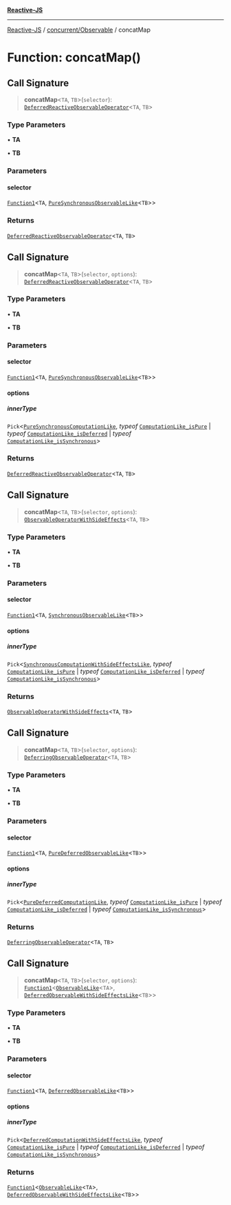 [**Reactive-JS**](../../../README.md)

***

[Reactive-JS](../../../README.md) / [concurrent/Observable](../README.md) / concatMap

# Function: concatMap()

## Call Signature

> **concatMap**\<`TA`, `TB`\>(`selector`): [`DeferredReactiveObservableOperator`](../type-aliases/DeferredReactiveObservableOperator.md)\<`TA`, `TB`\>

### Type Parameters

• **TA**

• **TB**

### Parameters

#### selector

[`Function1`](../../../functions/type-aliases/Function1.md)\<`TA`, [`PureSynchronousObservableLike`](../../interfaces/PureSynchronousObservableLike.md)\<`TB`\>\>

### Returns

[`DeferredReactiveObservableOperator`](../type-aliases/DeferredReactiveObservableOperator.md)\<`TA`, `TB`\>

## Call Signature

> **concatMap**\<`TA`, `TB`\>(`selector`, `options`): [`DeferredReactiveObservableOperator`](../type-aliases/DeferredReactiveObservableOperator.md)\<`TA`, `TB`\>

### Type Parameters

• **TA**

• **TB**

### Parameters

#### selector

[`Function1`](../../../functions/type-aliases/Function1.md)\<`TA`, [`PureSynchronousObservableLike`](../../interfaces/PureSynchronousObservableLike.md)\<`TB`\>\>

#### options

##### innerType

`Pick`\<[`PureSynchronousComputationLike`](../../../computations/interfaces/PureSynchronousComputationLike.md), *typeof* [`ComputationLike_isPure`](../../../computations/variables/ComputationLike_isPure.md) \| *typeof* [`ComputationLike_isDeferred`](../../../computations/variables/ComputationLike_isDeferred.md) \| *typeof* [`ComputationLike_isSynchronous`](../../../computations/variables/ComputationLike_isSynchronous.md)\>

### Returns

[`DeferredReactiveObservableOperator`](../type-aliases/DeferredReactiveObservableOperator.md)\<`TA`, `TB`\>

## Call Signature

> **concatMap**\<`TA`, `TB`\>(`selector`, `options`): [`ObservableOperatorWithSideEffects`](../type-aliases/ObservableOperatorWithSideEffects.md)\<`TA`, `TB`\>

### Type Parameters

• **TA**

• **TB**

### Parameters

#### selector

[`Function1`](../../../functions/type-aliases/Function1.md)\<`TA`, [`SynchronousObservableLike`](../../interfaces/SynchronousObservableLike.md)\<`TB`\>\>

#### options

##### innerType

`Pick`\<[`SynchronousComputationWithSideEffectsLike`](../../../computations/interfaces/SynchronousComputationWithSideEffectsLike.md), *typeof* [`ComputationLike_isPure`](../../../computations/variables/ComputationLike_isPure.md) \| *typeof* [`ComputationLike_isDeferred`](../../../computations/variables/ComputationLike_isDeferred.md) \| *typeof* [`ComputationLike_isSynchronous`](../../../computations/variables/ComputationLike_isSynchronous.md)\>

### Returns

[`ObservableOperatorWithSideEffects`](../type-aliases/ObservableOperatorWithSideEffects.md)\<`TA`, `TB`\>

## Call Signature

> **concatMap**\<`TA`, `TB`\>(`selector`, `options`): [`DeferringObservableOperator`](../type-aliases/DeferringObservableOperator.md)\<`TA`, `TB`\>

### Type Parameters

• **TA**

• **TB**

### Parameters

#### selector

[`Function1`](../../../functions/type-aliases/Function1.md)\<`TA`, [`PureDeferredObservableLike`](../../interfaces/PureDeferredObservableLike.md)\<`TB`\>\>

#### options

##### innerType

`Pick`\<[`PureDeferredComputationLike`](../../../computations/interfaces/PureDeferredComputationLike.md), *typeof* [`ComputationLike_isPure`](../../../computations/variables/ComputationLike_isPure.md) \| *typeof* [`ComputationLike_isDeferred`](../../../computations/variables/ComputationLike_isDeferred.md) \| *typeof* [`ComputationLike_isSynchronous`](../../../computations/variables/ComputationLike_isSynchronous.md)\>

### Returns

[`DeferringObservableOperator`](../type-aliases/DeferringObservableOperator.md)\<`TA`, `TB`\>

## Call Signature

> **concatMap**\<`TA`, `TB`\>(`selector`, `options`): [`Function1`](../../../functions/type-aliases/Function1.md)\<[`ObservableLike`](../../interfaces/ObservableLike.md)\<`TA`\>, [`DeferredObservableWithSideEffectsLike`](../../interfaces/DeferredObservableWithSideEffectsLike.md)\<`TB`\>\>

### Type Parameters

• **TA**

• **TB**

### Parameters

#### selector

[`Function1`](../../../functions/type-aliases/Function1.md)\<`TA`, [`DeferredObservableLike`](../../interfaces/DeferredObservableLike.md)\<`TB`\>\>

#### options

##### innerType

`Pick`\<[`DeferredComputationWithSideEffectsLike`](../../../computations/interfaces/DeferredComputationWithSideEffectsLike.md), *typeof* [`ComputationLike_isPure`](../../../computations/variables/ComputationLike_isPure.md) \| *typeof* [`ComputationLike_isDeferred`](../../../computations/variables/ComputationLike_isDeferred.md) \| *typeof* [`ComputationLike_isSynchronous`](../../../computations/variables/ComputationLike_isSynchronous.md)\>

### Returns

[`Function1`](../../../functions/type-aliases/Function1.md)\<[`ObservableLike`](../../interfaces/ObservableLike.md)\<`TA`\>, [`DeferredObservableWithSideEffectsLike`](../../interfaces/DeferredObservableWithSideEffectsLike.md)\<`TB`\>\>
